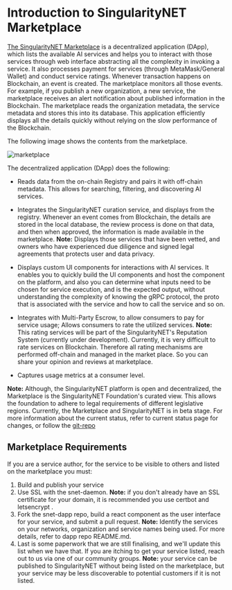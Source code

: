 # Introduction to SingularityNET Marketplace

[The SingularityNET Marketplace](http://beta.singularitynet.io)  is a decentralized application (DApp), which lists the available AI services and helps you to interact with those services through web interface abstracting all the complexity in invoking a service. It also processes payment for services (through MetaMask/General Wallet)  and conduct service ratings.
Whenever transaction happens on Blockchain, an event is created. The marketplace monitors all those events.
For example, if you publish a new organization, a new service, the marketplace receives an alert notification about published information in the Blockchain. The marketplace reads the organization metadata, the service metadata and stores this into its database. This application efficiently displays all the details quickly without relying on the slow performance of the Blockchain.

The following image shows the contents from the marketplace.

![marketplace](/assets/images/products/AIMarketplace/forcomers/dapp_landing_page.webp)

The decentralized application (DApp) does the following:
- Reads data from the on-chain Registry and pairs it with off-chain metadata.
    This allows for searching, filtering, and discovering AI services.

- Integrates the SingularityNET curation service, and displays from the registry.
    Whenever an event comes from Blockchain, the details are stored in the local database, the review process is done on that data, and then when approved, the information is made available in the marketplace.
    **Note:** Displays those services that have been vetted, and owners who have experienced due diligence and signed legal agreements that protects user and data privacy.

- Displays custom UI components for interactions with AI services.
    It enables you to quickly build the UI components and host the component on the platform, and also you can determine what inputs need to be chosen for service execution, and is the expected output, without understanding the complexity of knowing the gRPC protocol, the proto that is associated with the service and how to call the service and so on.

- Integrates with Multi-Party Escrow, to allow consumers to pay for service usage;
    Allows consumers to rate the utilized services.
    **Note:** This rating services will be part of the SingularityNET's Reputation System (currently under development). Currently, it is very difficult to rate services on Blockchain. Therefore all rating mechanisms are performed off-chain and managed in the market place. So you can share your opinion and reviews at marketplace.

- Captures usage metrics at a consumer level.

**Note:** Although, the SingularityNET platform is open and decentralized, the Marketplace is the SingularityNET Foundation's curated view. This allows the foundation to adhere to legal requirements of different legislative regions. Currently, the Marketplace and SingularityNET is in beta stage. For more information about the current status, refer to  current status page for changes, or follow the [git-repo](https://github.com/singnet/snet-dapp)

## Marketplace Requirements

If you are a service author, for the service to be visible to others and listed on the marketplace you must:
1.	Build and publish your service
2.	Use SSL with the snet-daemon.
    **Note:** if you don't already have an SSL certificate for your domain, it is recommended you use certbot and letsencrypt .
3.	Fork the snet-dapp repo, build a react component as the user interface for your service, and submit a pull request.
    **Note:** Identify the services on your networks, organization and service names being used. For more details, refer to dapp repo README.md.
4.	Last is some paperwork that we are still finalising, and we'll update this list when we have that. If you are itching to get your service listed, reach out to us via one of our community groups.
    **Note:** your service can be published to SingularityNET without being listed on the marketplace, but your service may be less discoverable to potential customers if it is not listed.
